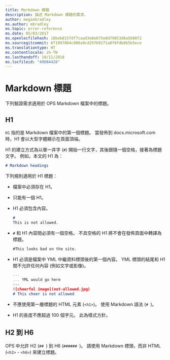 ```yaml
---
title: Markdown 標題
description: 描述 Markdown 標題的需求。
author: meganbradley
ms.author: mbradley
ms.topic: error-reference
ms.date: 05/03/2017
ms.openlocfilehash: 18beb815fdf7caad3e8e675e8d79853d8a5688f2
ms.sourcegitcommit: 6f1997864c000a9cd25fb9171a8f8fdb8b5b5ece
ms.translationtype: HT
ms.contentlocale: zh-TW
ms.lasthandoff: 10/11/2018
ms.locfileid: "49084428"
---
```

# <a name="markdown-headings"></a>Markdown 標題

下列驗證需求適用於 OPS Markdown 檔案中的標題。

## <a name="h1"></a>H1

`H1` 指的是 Markdown 檔案中的第一個標題。 當發佈到 docs.microsoft.com 時，H1 會以大型字體顯示在頁面頂端。

H1 的建立方式為以單一井字 (`#`) 開始一行文字，其後跟隨一個空格，接著為標題文字。 例如，本文的 H1 為：

```md
# Markdown headings
```

下列規則適用於 H1 標題：

- 檔案中必須存在 H1。
- 只能有一個 H1。
- H1 必須包含內容。

  ```markdown
  # 
  This is not allowed.
  ```
- `#` 和 H1 內容間必須有一個空格。 不具空格的 H1 將不會在發佈頁面中轉譯為標題。

  ```markdown
  #This looks bad on the site.
  ```
- H1 必須是檔案中 YML 中繼資料標頭後的第一個內容。 YML 標頭的結尾和 H1 間不允許任何內容 (例如文字或影像)。

  ```markdown
  ---
  ... YML would go here
  ---
  ![cheerful image](not-allowed.jpg)
  # This cheer is not allowed
  ```
- 不應使用第一層標題的 HTML 元素 (`<h1>`)。 使用 Markdown 語法 (`# `)。
- H1 的長度不應超過 100 個字元。 此為樣式方針。

## <a name="h2---h6"></a>H2 到 H6

OPS 中允許 H2 (`## `) 到 H6 (`###### `)。 請使用 Markdown 標頭，而非 HTML (`<h2>` - `<h6>`) 來建立標題。
